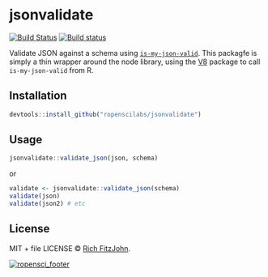 # jsonvalidate

[![Build Status](https://travis-ci.org/ropenscilabs/jsonvalidate.svg?branch=master)](https://travis-ci.org/ropenscilabs/jsonvalidate)
[![Build status](https://ci.appveyor.com/api/projects/status/gx82a6tp9eigrl70/branch/master?svg=true)](https://ci.appveyor.com/project/richfitz/jsonvalidate/branch/master)

Validate JSON against a schema using [`is-my-json-valid`](https://github.com/mafintosh/is-my-json-valid).  This packagfe is simply a thin wrapper around the node library, using the [V8](http://cran.r-project.org/package=V8) package to call `is-my-json-valid` from R.

## Installation

```r
devtools::install_github("ropenscilabs/jsonvalidate")
```

## Usage

```r
jsonvalidate::validate_json(json, schema)
```

or

```r
validate <- jsonvalidate::validate_json(schema)
validate(json)
validate(json2) # etc
```

## License

MIT + file LICENSE © [Rich FitzJohn](https://github.com/richfitz).

[![ropensci_footer](http://ropensci.org/public_images/github_footer.png)](http://ropensci.org)
